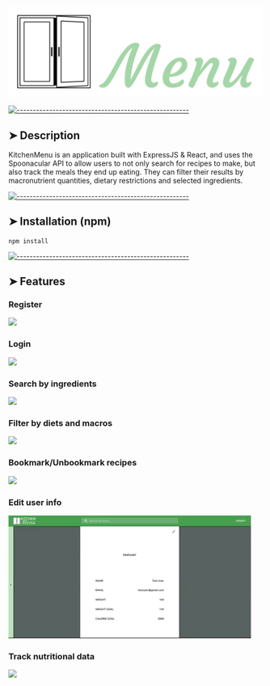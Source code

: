 ![alt text](src/images/logo.png "Text")

[![-----------------------------------------------------](https://raw.githubusercontent.com/andreasbm/readme/master/assets/lines/colored.png)](#description)

## ➤ Description

KitchenMenu is an application built with ExpressJS & React, and uses the Spoonacular API to allow users to not only search for recipes to make, but also track the meals they end up eating. They can filter their results by macronutrient quantities, dietary restrictions and selected ingredients.

[![-----------------------------------------------------](https://raw.githubusercontent.com/andreasbm/readme/master/assets/lines/colored.png)](#installation)

## ➤ Installation (npm)

```
npm install
```

[![-----------------------------------------------------](https://raw.githubusercontent.com/andreasbm/readme/master/assets/lines/colored.png)](#features)

## ➤ Features

### Register

![](kitchenmenu_screenshots/register.gif)

### Login

![](kitchenmenu_screenshots/login.gif)

### Search by ingredients

![](kitchenmenu_screenshots/kitchen_page.gif)

### Filter by diets and macros

![](kitchenmenu_screenshots/homepage_filter.gif)

### Bookmark/Unbookmark recipes

![](kitchenmenu_screenshots/bookmark.gif)

### Edit user info

![](kitchenmenu_screenshots/edit_profile.gif)

### Track nutritional data

![](kitchenmenu_screenshots/meal_tracker.gif)
